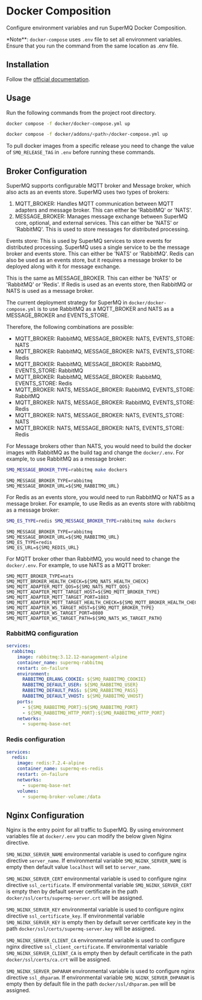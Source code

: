 # Docker Composition

Configure environment variables and run SuperMQ Docker Composition.

\*Note\*\*: `docker-compose` uses `.env` file to set all environment variables. Ensure that you run the command from the same location as .env file.

## Installation

Follow the [official documentation](https://docs.docker.com/compose/install/).

## Usage

Run the following commands from the project root directory.

```bash
docker compose -f docker/docker-compose.yml up
```

```bash
docker compose -f docker/addons/<path>/docker-compose.yml up
```

To pull docker images from a specific release you need to change the value of `SMQ_RELEASE_TAG` in `.env` before running these commands.

## Broker Configuration

SuperMQ supports configurable MQTT broker and Message broker, which also acts as an events store. SuperMQ uses two types of brokers:

1. MQTT_BROKER: Handles MQTT communication between MQTT adapters and message broker. This can either be 'RabbitMQ' or 'NATS'.
2. MESSAGE_BROKER: Manages message exchange between SuperMQ core, optional, and external services. This can either be 'NATS' or 'RabbitMQ'. This is used to store messages for distributed processing.

Events store: This is used by SuperMQ services to store events for distributed processing. SuperMQ uses a single service to be the message broker and events store. This can either be 'NATS' or 'RabbitMQ'. Redis can also be used as an events store, but it requires a message broker to be deployed along with it for message exchange.

This is the same as MESSAGE_BROKER. This can either be 'NATS' or 'RabbitMQ' or 'Redis'.  If Redis is used as an events store, then RabbitMQ or NATS is used as a message broker.

The current deployment strategy for SuperMQ in `docker/docker-compose.yml` is to use RabbitMQ as a MQTT_BROKER and NATS as a MESSAGE_BROKER and EVENTS_STORE.

Therefore, the following combinations are possible:

- MQTT_BROKER: RabbitMQ, MESSAGE_BROKER: NATS, EVENTS_STORE: NATS
- MQTT_BROKER: RabbitMQ, MESSAGE_BROKER: NATS, EVENTS_STORE: Redis
- MQTT_BROKER: RabbitMQ, MESSAGE_BROKER: RabbitMQ, EVENTS_STORE: RabbitMQ
- MQTT_BROKER: RabbitMQ, MESSAGE_BROKER: RabbitMQ, EVENTS_STORE: Redis
- MQTT_BROKER: NATS, MESSAGE_BROKER: RabbitMQ, EVENTS_STORE: RabbitMQ
- MQTT_BROKER: NATS, MESSAGE_BROKER: RabbitMQ, EVENTS_STORE: Redis
- MQTT_BROKER: NATS, MESSAGE_BROKER: NATS, EVENTS_STORE: NATS
- MQTT_BROKER: NATS, MESSAGE_BROKER: NATS, EVENTS_STORE: Redis

For Message brokers other than NATS, you would need to build the docker images with RabbitMQ as the build tag and change the `docker/.env`. For example, to use RabbitMQ as a message broker:

```bash
SMQ_MESSAGE_BROKER_TYPE=rabbitmq make dockers
```

```env
SMQ_MESSAGE_BROKER_TYPE=rabbitmq
SMQ_MESSAGE_BROKER_URL=${SMQ_RABBITMQ_URL}
```

For Redis as an events store, you would need to run RabbitMQ or NATS as a message broker. For example, to use Redis as an events store with rabbitmq as a message broker:

```bash
SMQ_ES_TYPE=redis SMQ_MESSAGE_BROKER_TYPE=rabbitmq make dockers
```

```env
SMQ_MESSAGE_BROKER_TYPE=rabbitmq
SMQ_MESSAGE_BROKER_URL=${SMQ_RABBITMQ_URL}
SMQ_ES_TYPE=redis
SMQ_ES_URL=${SMQ_REDIS_URL}
```

For MQTT broker other than RabbitMQ, you would need to change the `docker/.env`. For example, to use NATS as a MQTT broker:

```env
SMQ_MQTT_BROKER_TYPE=nats
SMQ_MQTT_BROKER_HEALTH_CHECK=${SMQ_NATS_HEALTH_CHECK}
SMQ_MQTT_ADAPTER_MQTT_QOS=${SMQ_NATS_MQTT_QOS}
SMQ_MQTT_ADAPTER_MQTT_TARGET_HOST=${SMQ_MQTT_BROKER_TYPE}
SMQ_MQTT_ADAPTER_MQTT_TARGET_PORT=1883
SMQ_MQTT_ADAPTER_MQTT_TARGET_HEALTH_CHECK=${SMQ_MQTT_BROKER_HEALTH_CHECK}
SMQ_MQTT_ADAPTER_WS_TARGET_HOST=${SMQ_MQTT_BROKER_TYPE}
SMQ_MQTT_ADAPTER_WS_TARGET_PORT=8080
SMQ_MQTT_ADAPTER_WS_TARGET_PATH=${SMQ_NATS_WS_TARGET_PATH}
```

### RabbitMQ configuration

```yaml
services:
  rabbitmq:
    image: rabbitmq:3.12.12-management-alpine
    container_name: supermq-rabbitmq
    restart: on-failure
    environment:
      RABBITMQ_ERLANG_COOKIE: ${SMQ_RABBITMQ_COOKIE}
      RABBITMQ_DEFAULT_USER: ${SMQ_RABBITMQ_USER}
      RABBITMQ_DEFAULT_PASS: ${SMQ_RABBITMQ_PASS}
      RABBITMQ_DEFAULT_VHOST: ${SMQ_RABBITMQ_VHOST}
    ports:
      - ${SMQ_RABBITMQ_PORT}:${SMQ_RABBITMQ_PORT}
      - ${SMQ_RABBITMQ_HTTP_PORT}:${SMQ_RABBITMQ_HTTP_PORT}
    networks:
      - supermq-base-net
```

### Redis configuration

```yaml
services:
  redis:
    image: redis:7.2.4-alpine
    container_name: supermq-es-redis
    restart: on-failure
    networks:
      - supermq-base-net
    volumes:
      - supermq-broker-volume:/data
```

## Nginx Configuration

Nginx is the entry point for all traffic to SuperMQ.
By using environment variables file at `docker/.env` you can modify the below given Nginx directive.

`SMQ_NGINX_SERVER_NAME` environmental variable is used to configure nginx directive `server_name`. If environmental variable `SMQ_NGINX_SERVER_NAME` is empty then default value `localhost` will set to `server_name`.

`SMQ_NGINX_SERVER_CERT` environmental variable is used to configure nginx directive `ssl_certificate`. If environmental variable `SMQ_NGINX_SERVER_CERT` is empty then by default server certificate in the path `docker/ssl/certs/supermq-server.crt`  will be assigned.

`SMQ_NGINX_SERVER_KEY` environmental variable is used to configure nginx directive `ssl_certificate_key`. If environmental variable `SMQ_NGINX_SERVER_KEY` is empty then by default server certificate key in the path `docker/ssl/certs/supermq-server.key`  will be assigned.

`SMQ_NGINX_SERVER_CLIENT_CA` environmental variable is used to configure nginx directive `ssl_client_certificate`. If environmental variable `SMQ_NGINX_SERVER_CLIENT_CA` is empty then by default certificate in the path `docker/ssl/certs/ca.crt` will be assigned.

`SMQ_NGINX_SERVER_DHPARAM` environmental variable is used to configure nginx directive `ssl_dhparam`. If environmental variable `SMQ_NGINX_SERVER_DHPARAM` is empty then by default file in the path `docker/ssl/dhparam.pem` will be assigned.

